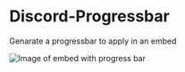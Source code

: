 # Discord-Progressbar
Genarate a progressbar to apply in an embed

![Image of embed with progress bar](https://media.discordapp.net/attachments/720235640276647956/738035295047647323/Screenshot_from_2020-07-07_23-27-58.png)
